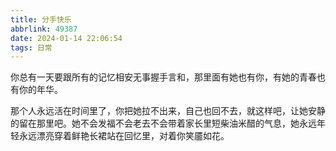 ```yaml
---
title: 分手快乐
abbrlink: 49387
date: 2024-01-14 22:06:54
tags: 日常
---
```


你总有一天要跟所有的记忆相安无事握手言和，那里面有她也有你，有她的青春也有你的年华。

那个人永远活在时间里了，你把她拉不出来，自己也回不去，就这样吧，让她安静的留在那里吧。她不会发福不会老去不会带着家长里短柴油米醋的气息，她永远年轻永远漂亮穿着鲜艳长裙站在回忆里，对着你笑靥如花。

